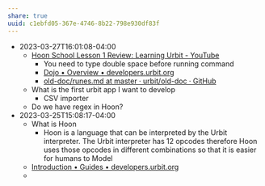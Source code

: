 ```yaml
---
share: true
uuid: c1ebfd05-367e-4746-8b22-798e930df83f
---
```

* 2023-03-27T16:01:08-04:00
	* [Hoon School Lesson 1 Review: Learning Urbit - YouTube](https://www.youtube.com/watch?v=dFpxI9fytYY)
		* You need to type double space before running command
		* [Dojo • Overview • developers.urbit.org](https://developers.urbit.org/overview/dojo)
		* [old-doc/runes.md at master · urbit/old-doc · GitHub](https://github.com/urbit/old-doc/blob/master/doc/hoon/runes.md)
	* What is the first urbit app I want to develop
		* CSV importer
	* Do we have regex in Hoon?
* 2023-03-25T15:08:17-04:00
	* What is Hoon
		* Hoon is a language that can be interpreted by the Urbit interpreter. The Urbit interpreter has 12 opcodes therefore Hoon uses those opcodes in different combinations so that it is easier for humans to Model
	* [Introduction • Guides • developers.urbit.org](https://developers.urbit.org/guides/quickstart/intro)
	* 